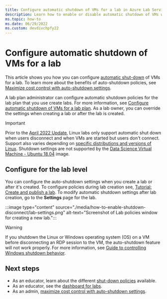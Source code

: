 ```yaml
---
title: Configure automatic shutdown of VMs for a lab in Azure Lab Services 
description: Learn how to enable or disable automatic shutdown of VMs when a remote desktop connection is disconnected.  
ms.topic: how-to
ms.date: 06/29/2022
ms.custom: devdivchpfy22
---
```


# Configure automatic shutdown of VMs for a lab

This article shows you how you can configure [automatic shut-down](classroom-labs-concepts.md#automatic-shut-down) of VMs for a lab.  To learn more about the benefits of auto-shutdown policies, see [Maximize cost control with auto-shutdown settings](cost-management-guide.md#automatic-shutdown-settings-for-cost-control).

A lab plan administrator can configure automatic shutdown policies for the lab plan that you use create labs. For more information, see [Configure automatic shutdown of VMs for a lab plan](how-to-configure-auto-shutdown-lab-plans.md). As a lab owner, you can override the settings when creating a lab or after the lab is created.

> [!IMPORTANT]
> Prior to the [April 2022 Update](lab-services-whats-new.md), Linux labs only support automatic shut down when users disconnect and when VMs are started but users don't connect.  Support also varies depending on [specific distributions and versions of Linux](../virtual-machines/extensions/diagnostics-linux.md#supported-linux-distributions).  Shutdown settings are not supported by the [Data Science Virtual Machine - Ubuntu 18.04](https://azuremarketplace.microsoft.com/marketplace/apps/microsoft-dsvm.ubuntu-1804) image.

## Configure for the lab level

You can configure the auto-shutdown settings when you create a lab or after it's created.  To configure policies during lab creation see, [Tutorial: Create and publish a lab](tutorial-setup-lab.md).  To modify automatic shutdown settings after lab creation, go to the **Settings** page for the lab.

:::image type="content" source="./media/how-to-enable-shutdown-disconnect/lab-settings.png" alt-text="Screenshot of Lab policies window for creating a new lab.":::


> [!WARNING]
> If you shutdown the Linux or Windows operating system (OS) on a VM before disconnecting an RDP session to the VM, the auto-shutdown feature will not work properly. For more information, see [Guide to controlling Windows shutdown behavior](how-to-windows-shutdown.md). 

## Next steps

- As an educator, learn about the different [shut-down policies](classroom-labs-concepts.md#automatic-shut-down) available.
- As an educator, see the [dashboard for labs](use-dashboard.md).
- As an admin, [maximize cost control with auto-shutdown settings](cost-management-guide.md#automatic-shutdown-settings-for-cost-control).
